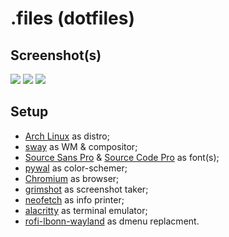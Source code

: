 # .files (dotfiles)
## Screenshot(s)
![](https://i.imgur.com/kDOFm6x.png)
![](https://i.imgur.com/DwFlzFf.png)
![](https://i.imgur.com/mBjztIG.png)

## Setup
 * [Arch Linux](https://archlinux.org) as distro;
 * [sway](https://github.com/swaywm/sway) as WM & compositor;
 * [Source Sans Pro](https://fonts.google.com/specimen/Source+Sans+Pro) & [Source Code Pro](https://fonts.google.com/specimen/Source+Code+Pro) as font(s);
 * [pywal](https://github.com/dylanaraps/pywal) as color-schemer;
 * [Chromium](https://www.chromium.org/Home/) as browser;
 * [grimshot](https://aur.archlinux.org/packages/grimshot) as screenshot taker;
 * [neofetch](https://github.com/dylanaraps/neofetch) as info printer;
 * [alacritty](https://github.com/alacritty/alacritty) as terminal emulator;
 * [rofi-lbonn-wayland](https://github.com/lbonn/rofi) as dmenu replacment.
